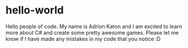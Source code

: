 # hello-world

Hello people of code. 
My name is Adrion Katon and I am excited to learn more about C# and create some pretty awesome games.
Please let me know if I have made any mistakes in my code that you notice :D
